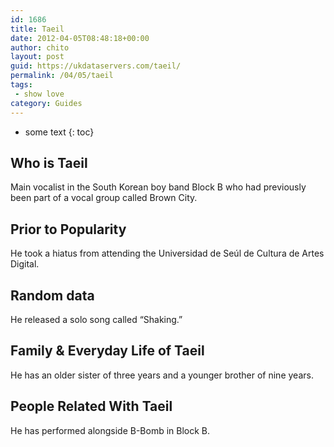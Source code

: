 ```yaml
---
id: 1686
title: Taeil
date: 2012-04-05T08:48:18+00:00
author: chito
layout: post
guid: https://ukdataservers.com/taeil/
permalink: /04/05/taeil
tags:
 - show love
category: Guides
---
```


* some text
{: toc}
          
          
## Who is  Taeil
                  
                  
                  
Main vocalist in the South Korean boy band Block B who had previously been part of a vocal group called Brown City. 
                  
                
                
                
## Prior to Popularity 
                  
                  
                  
He took a hiatus from attending the Universidad de Seúl de Cultura de Artes Digital.
                  
                
                
                
## Random data 
                  
                  
                  
He released a solo song called &#8220;Shaking.&#8221;
                  
                
                
                
## Family & Everyday Life of Taeil
                  
                  
                  
He has an older sister of three years and a younger brother of nine years.
                  
                
                
                
## People Related With  Taeil
                  
                  
                  
He has performed alongside B-Bomb in Block B.
                  
                
              
            
          
          
          
    
    
  
